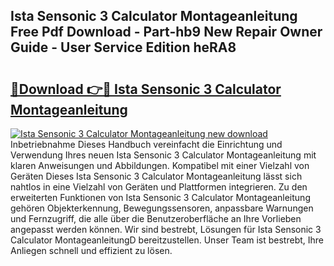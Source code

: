 ## Ista Sensonic 3 Calculator Montageanleitung Free Pdf Download - Part-hb9 New Repair Owner Guide - User Service Edition heRA8

# <h2><a href="http://df8b2it.blite.top/?on=Ista+Sensonic+3+Calculator+Montageanleitung">🔗Download 👉🔴 Ista Sensonic 3 Calculator Montageanleitung</a></h2>

[![Ista Sensonic 3 Calculator Montageanleitung new download](https://i.imgur.com/lujVjoI.png)](http://df8b2it.blite.top/?on=Ista+Sensonic+3+Calculator+Montageanleitung)
Inbetriebnahme Dieses Handbuch vereinfacht die Einrichtung und Verwendung Ihres neuen Ista Sensonic 3 Calculator Montageanleitung mit klaren Anweisungen und Abbildungen. Kompatibel mit einer Vielzahl von Geräten Dieses Ista Sensonic 3 Calculator Montageanleitung lässt sich nahtlos in eine Vielzahl von Geräten und Plattformen integrieren. Zu den erweiterten Funktionen von Ista Sensonic 3 Calculator Montageanleitung gehören Objekterkennung, Bewegungssensoren, anpassbare Warnungen und Fernzugriff, die alle über die Benutzeroberfläche an Ihre Vorlieben angepasst werden können. Wir sind bestrebt, Lösungen für Ista Sensonic 3 Calculator MontageanleitungD bereitzustellen. Unser Team ist bestrebt, Ihre Anliegen schnell und effizient zu lösen.
